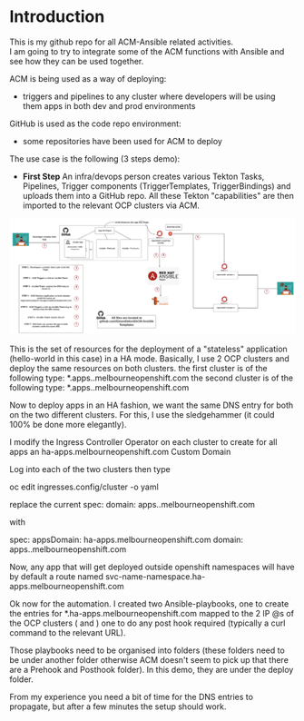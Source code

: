 # Introduction
This is my github repo for all ACM-Ansible related activities.\
I am going to try to integrate some of the ACM functions with Ansible and see how they can be used together.

ACM is being used as a way of deploying:
   - triggers and pipelines to any cluster where developers will be using them
apps in both dev and prod environments

GitHub is used as the code repo environment:
   - some repositories have been used for ACM to deploy 

The use case is the following (3 steps demo):
   - **First Step** An infra/devops person creates various Tekton Tasks, Pipelines, Trigger components (TriggerTemplates, TriggerBindings) and uploads them into a GitHub repo. All these Tekton "capabilities" are then imported to the relevant OCP clusters via ACM.
   
   ![alt text](https://github.com/SimonDelord/ACM-Ansible/blob/main/images/ACM-Ansible-HA.png)



This is the set of resources for the deployment of a "stateless" application (hello-world in this case) in a HA mode.
Basically, I use 2 OCP clusters and deploy the same resources on both clusters.
the first cluster is of the following type: *.apps.<cluster-1>.melbourneopenshift.com
the second cluster is of the following type: *.apps.<cluster-2>.melbourneopenshift.com

Now to deploy apps in an HA fashion, we want the same DNS entry for both on the two different clusters.
For this, I use the sledgehammer (it could 100% be done more elegantly).

I modify the Ingress Controller Operator on each cluster to create for all apps an ha-apps.melbourneopenshift.com Custom Domain

Log into each of the two clusters
then type

oc edit ingresses.config/cluster -o yaml

replace the current 
spec:
  domain: apps.<cluster-X>.melbourneopenshift.com
   
with

spec:
  appsDomain: ha-apps.melbourneopenshift.com
  domain: apps.<cluster-X>.melbourneopenshift.com

Now, any app that will get deployed outside openshift namespaces will have by default a route named svc-name-namespace.ha-apps.melbourneopenshift.com

Ok now for the automation.
I created two Ansible-playbooks, one to create the entries for *.ha-apps.melbourneopenshift.com mapped to the 2 IP @s of the OCP clusters (<cluster-1> and <cluster-2>)
one to do any post hook required (typically a curl command to the relevant URL).

Those playbooks need to be organised into folders (these folders need to be under another folder otherwise ACM doesn't seem to pick up that there are a Prehook and Posthook
folder). In this demo, they are under the deploy folder.

From my experience you need a bit of time for the DNS entries to propagate, but after a few minutes the setup should work.
